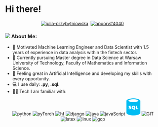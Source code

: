 # Hi there! 
<p align="center">
<a href="https://linkedin.com/in/julia-przybytniowska" target="blank"><img align="center" src="https://cdn.jsdelivr.net/npm/simple-icons@3.0.1/icons/linkedin.svg" alt="julia-przybytniowska" height="30" width="30" /></a>&nbsp;
<a href="http://discord.com/users/julka#4792" target="blank"><img align="center" src="https://cdn.jsdelivr.net/npm/simple-icons@3.0.1/icons/discord.svg" alt="apoorv#4040" height="40" width="30" /></a>&nbsp;
</p>


### <img src="https://github.com/TheDudeThatCode/TheDudeThatCode/blob/master/Assets/Developer.gif" width="45" /> About Me:
- 🏦 Motivated Machine Learning Engineer and Data Scientist with 1.5 years of experience in data analysis within the fintech sector.
- 🏫 Currently pursuing Master degree in Data Science at Warsaw University of Technology, Faculty of Mathematics and Information Science.
- 📱 Feeling great in Artificial Intelligence and developing my skills with every opportunity.
- 💻 I use daily: **.py**,  **.sql**.
- 🧑‍💻 Tech I am familiar with:

<p align="center">
      <img src="https://www.vectorlogo.zone/logos/python/python-icon.svg" alt="python" width="55" height="55"/>
        <img src="https://www.vectorlogo.zone/logos/pytorch/pytorch-icon.svg" alt="pyTorch" width="55" height="55"/>
      <img src="https://github.com/loganmarchione/homelab-svg-assets/blob/main/assets/huggingface.svg" alt="hf" width="55" height="55"/>
        <img src="https://www.vectorlogo.zone/logos/djangoproject/djangoproject-icon.svg" alt="django" width="55" height="55"/> 
      <img src="https://www.vectorlogo.zone/logos/java/java-icon.svg" alt="java" width="65" height="65"/> 
      <img src="https://www.vectorlogo.zone/logos/javascript/javascript-icon.svg" alt="javaScript" width="55" height="55"/>
      <img src="images/sql-database-generic.svg" alt="sql" width="45" height="55"/>
      <img src="https://www.vectorlogo.zone/logos/git-scm/git-scm-icon.svg" alt="GIT" width="55" height="55"/> 
      <img src="https://github.com/loganmarchione/homelab-svg-assets/blob/main/assets/latex-wide.svg" alt="latex" width="65" height="65"/>   
    <img src="https://www.vectorlogo.zone/logos/linux/linux-icon.svg" alt="linux" width="55" height="55"/>   
    <img src="https://github.com/loganmarchione/homelab-svg-assets/blob/main/assets/googlecloudplatform.svg" alt="gcp" width="65" height="65"/>    
      
</p>
